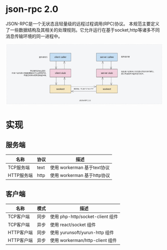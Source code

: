 # json-rpc 2.0

JSON-RPC是一个无状态且轻量级的远程过程调用(RPC)协议。 本规范主要定义了一些数据结构及其相关的处理规则。它允许运行在基于socket,http等诸多不同消息传输环境的同一进程中。

![image](json-rpc.png)

# 实现

## 服务端

| 名称 | 协议  | 描述 |
|---|---|---|
| TCP服务端| text | 使用 workerman 基于text协议
| HTTP服务端| http | 使用 workerman 基于http协议


## 客户端

| 名称 | 模式  | 描述 |
|---|---|---|
| TCP客户端 | 同步 | 使用 php-http/socket-client 组件
| TCP客户端 | 异步 | 使用 react/socket 组件
| HTTP客户端 | 同步 | 使用 yurunsoft/yurun-http 组件
| HTTP客户端 | 异步 | 使用 workerman/http-client 组件
